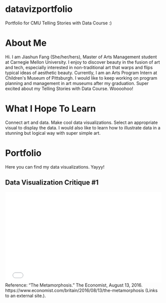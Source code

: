 # datavizportfolio
Portfolio for CMU Telling Stories with Data Course :)

# About Me
Hi. I am Jiashun Fang (She/her/hers), Master of Arts Management student at Carnegie Mellon University. I enjoy to discover beauty in the fusion of art and tech, especially interested in non-traditional art that warps and flips typical ideas of aesthetic beauty. Currently, I am an Arts Program Intern at Children's Museum of Pittsburgh. I would like to keep working on program planning and management in art museums after my graduation. Super excited about my Telling Stories with Data Course. Woooohoo!

# What I Hope To Learn
Connect art and data. Make cool data visualizations. Select an appropriate visual to display the data. I would also like to learn how to illustrate data in a stunning but logical way with super simple art. 

# Portfolio
Here you can find my data visualizations. Yayyy!


## Data Visualization Critique #1
<iframe title="Average Number of Likes per Facebook Post in 2016 UK Leadership Transformation " aria-label="Bar Chart" id="datawrapper-chart-Inihc" src="//datawrapper.dwcdn.net/Inihc/1/" scrolling="no" frameborder="0" style="width: 0; min-width: 100% !important; border: none;" height="291"></iframe><script type="text/javascript">!function(){"use strict";window.addEventListener("message",function(a){if(void 0!==a.data["datawrapper-height"])for(var e in a.data["datawrapper-height"]){var t=document.getElementById("datawrapper-chart-"+e)||document.querySelector("iframe[src*='"+e+"']");t&&(t.style.height=a.data["datawrapper-height"][e]+"px")}})}();</script>
Reference: “The Metamorphosis.” The Economist, August 13, 2016. https://www.economist.com/britain/2016/08/13/the-metamorphosis (Links to an external site.).
